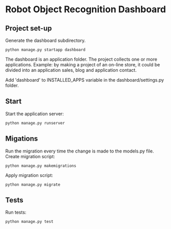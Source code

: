 # Robot Object Recognition Dashboard


## Project set-up

Generate the dashboard subdirectory.

`python manage.py startapp dashboard`

The dashboard is an application folder. The project collects one or more applications. Example: by making a project of 
an on-line store, it could be divided into an application sales, blog and application contact.

Add 'dashboard' to INSTALLED_APPS variable in the dashboard/settings.py folder.

## Start
Start the application server:

`python manage.py runserver`

## Migations

Run the migration every time the change is made to the models.py file. Create migration script:

`python manage.py makemigrations`

Apply migration script:

`python manage.py migrate`

## Tests

Run tests:

`python manage.py test`